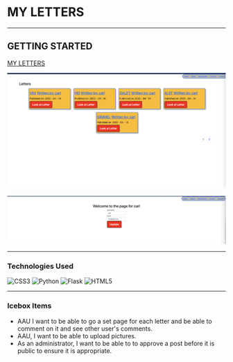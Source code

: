 # MY LETTERS

___

## GETTING STARTED 

[MY LETTERS](https://myletters.herokuapp.com/info)

![landing page](/myapp/static/SS1.png)
 

![about](/myapp/static/SS2.png)
___
### Technologies Used
![CSS3](https://img.shields.io/badge/css3-%231572B6.svg?style=for-the-badge&logo=css3&logoColor=white)
![Python](https://img.shields.io/badge/python-3670A0?style=for-the-badge&logo=python&logoColor=ffdd54)
![Flask](https://img.shields.io/badge/flask-%23000.svg?style=for-the-badge&logo=flask&logoColor=white)
![HTML5](https://img.shields.io/badge/html5-%23E34F26.svg?style=for-the-badge&logo=html5&logoColor=white)
___
### Icebox Items
- AAU I want to be able to go a set page for each letter and be able to comment on it and see other user's comments.
- AAU, I want to be able to upload pictures. 
- As an administrator, I want to be able to to approve a post before it is public to ensure it is appropriate. 
